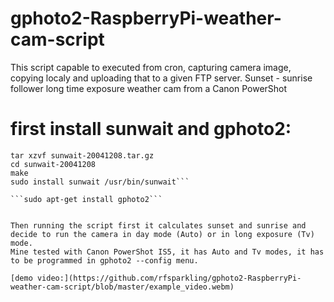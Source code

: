 # gphoto2-RaspberryPi-weather-cam-script
This script capable to executed from cron, capturing camera image, copying localy and uploading that to a given FTP server.
Sunset - sunrise follower long time exposure weather cam from a Canon PowerShot

# first install sunwait and gphoto2:

```wget http://www.risacher.org/sunwait/sunwait-20041208.tar.gz
tar xzvf sunwait-20041208.tar.gz
cd sunwait-20041208
make
sudo install sunwait /usr/bin/sunwait```

```sudo apt-get install gphoto2```


Then running the script first it calculates sunset and sunrise and decide to run the camera in day mode (Auto) or in long exposure (Tv) mode. 
Mine tested with Canon PowerShot IS5, it has Auto and Tv modes, it has to be programmed in gphoto2 --config menu.

[demo video:](https://github.com/rfsparkling/gphoto2-RaspberryPi-weather-cam-script/blob/master/example_video.webm)
